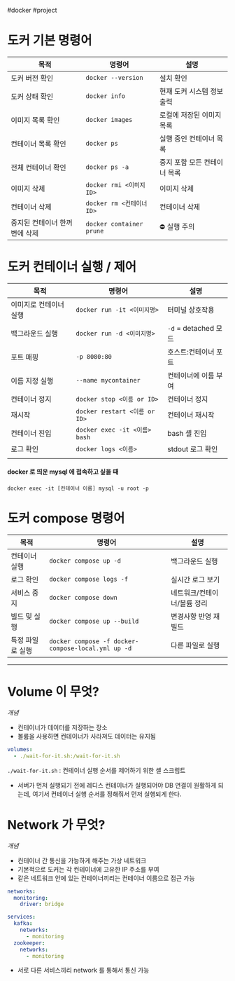 #docker #project 

# 도커 기본 명령어

|목적|명령어|설명|
|---|---|---|
|도커 버전 확인|`docker --version`|설치 확인|
|도커 상태 확인|`docker info`|현재 도커 시스템 정보 출력|
|이미지 목록 확인|`docker images`|로컬에 저장된 이미지 목록|
|컨테이너 목록 확인|`docker ps`|실행 중인 컨테이너 목록|
|전체 컨테이너 확인|`docker ps -a`|중지 포함 모든 컨테이너 목록|
|이미지 삭제|`docker rmi <이미지ID>`|이미지 삭제|
|컨테이너 삭제|`docker rm <컨테이너ID>`|컨테이너 삭제|
|중지된 컨테이너 한꺼번에 삭제|`docker container prune`|⛔ 실행 주의|

# 도커 컨테이너 실행 / 제어

| 목적           | 명령어                         | 설명                 |
| ------------ | --------------------------- | ------------------ |
| 이미지로 컨테이너 실행 | `docker run -it <이미지명>`     | 터미널 상호작용           |
| 백그라운드 실행     | `docker run -d <이미지명>`      | `-d` = detached 모드 |
| 포트 매핑        | `-p 8080:80`                | 호스트:컨테이너 포트        |
| 이름 지정 실행     | `--name mycontainer`        | 컨테이너에 이름 부여        |
| 컨테이너 정지      | `docker stop <이름 or ID>`    | 컨테이너 정지            |
| 재시작          | `docker restart <이름 or ID>` | 컨테이너 재시작           |
| 컨테이너 진입      | `docker exec -it <이름> bash` | bash 셸 진입          |
| 로그 확인        | `docker logs <이름>`          | stdout 로그 확인       |
|              |                             |                    |
#### docker 로 띄운 mysql 에 접속하고 싶을 때
`docker exec -it [컨테이너 이름] mysql -u root -p`


# 도커 compose 명령어

|목적|명령어|설명|
|---|---|---|
|컨테이너 실행|`docker compose up -d`|백그라운드 실행|
|로그 확인|`docker compose logs -f`|실시간 로그 보기|
|서비스 중지|`docker compose down`|네트워크/컨테이너/볼륨 정리|
|빌드 및 실행|`docker compose up --build`|변경사항 반영 재빌드|
|특정 파일로 실행|`docker compose -f docker-compose-local.yml up -d`|다른 파일로 실행|

___

# Volume 이 무엇?

_개념_  
- 컨테이너가 데이터를 저장하는 장소
- 볼륨을 사용하면 컨테이너가 사라져도 데이터는 유지됨

```yml
volumes:  
  - ./wait-for-it.sh:/wait-for-it.sh
```

 `./wait-for-it.sh` : 컨테이너 실행 순서를 제어하기 위한 셸 스크립트
- 서버가 먼저 실행되기 전에 레디스 컨테이너가 실행되어야 DB 연결이 원활하게 되는데, 여기서 컨테이너 실행 순서를 정해줘서 먼저 실행되게 한다.

# Network 가 무엇?

_개념_
- 컨테이너 간 통신을 가능하게 해주는 가상 네트워크
- 기본적으로 도커는 각 컨테이너에 고유한 IP 주소를 부여
- 같은 네트워크 안에 있는 컨테이너끼리는 컨테이너 이름으로 접근 가능

```yml
networks:
  monitoring:
    driver: bridge

services:
  kafka:
    networks:
      - monitoring
  zookeeper:
    networks:
      - monitoring

```

- 서로 다른 서비스끼리 network 를 통해서 통신 가능